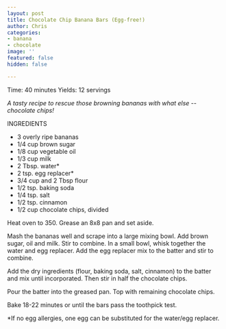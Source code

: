 ```yaml
---
layout: post
title: Chocolate Chip Banana Bars (Egg-free!)
author: Chris
categories:
- banana
- chocolate
image: ''
featured: false
hidden: false

---
```

Time: 40 minutes Yields: 12 servings

_A tasty recipe to rescue those browning bananas with what else -- chocolate chips!_ 

INGREDIENTS

* 3 overly ripe bananas
* 1/4 cup brown sugar
* 1/8 cup vegetable oil
* 1/3 cup milk
* 2 Tbsp. water*
* 2 tsp. egg replacer*
* 3/4 cup and 2 Tbsp flour
* 1/2 tsp. baking soda
* 1/4 tsp. salt
* 1/2 tsp. cinnamon
* 1/2 cup chocolate chips, divided

Heat oven to 350. Grease an 8x8 pan and set aside.

Mash the bananas well and scrape into a large mixing bowl. Add brown sugar, oil and milk. Stir to combine. In a small bowl, whisk together the water and egg replacer. Add the egg replacer mix to the batter and stir to combine.

Add the dry ingredients (flour, baking soda, salt, cinnamon) to the batter and mix until incorporated. Then stir in half the chocolate chips.

Pour the batter into the greased pan. Top with remaining chocolate chips. 

Bake 18-22 minutes or until the bars pass the toothpick test.

\*If no egg allergies, one egg can be substituted for the water/egg replacer.